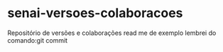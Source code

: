# senai-versoes-colaboracoes
Repositório de versões e colaborações
read me de exemplo
lembrei do comando:git commit